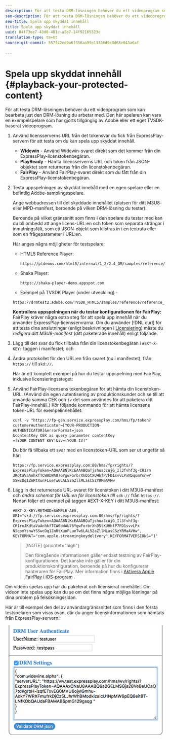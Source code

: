 ```yaml
---
description: För att testa DRM-lösningen behöver du ett videoprogram som kan bearbeta just den DRM-lösning du arbetar med. Den här spelaren kan vara en exempelspelare som har gjorts tillgänglig av Adobe eller ett eget TVSDK-baserat videoprogram.
seo-description: För att testa DRM-lösningen behöver du ett videoprogram som kan bearbeta just den DRM-lösning du arbetar med. Den här spelaren kan vara en exempelspelare som har gjorts tillgänglig av Adobe eller ett eget TVSDK-baserat videoprogram.
seo-title: Spela upp skyddat innehåll
title: Spela upp skyddat innehåll
uuid: 84f73ee7-43d0-481c-a5e7-14f92169323c
translation-type: tm+mt
source-git-commit: 557f42cd9a6f356aa99e13386d9e8d65e043a6af

---
```



# Spela upp skyddat innehåll {#playback-your-protected-content}

För att testa DRM-lösningen behöver du ett videoprogram som kan bearbeta just den DRM-lösning du arbetar med. Den här spelaren kan vara en exempelspelare som har gjorts tillgänglig av Adobe eller ett eget TVSDK-baserat videoprogram.

1. Använd licensserverns URL från det tokensvar du fick från ExpressPlay-servern för att testa om du kan spela upp skyddat innehåll.

   * **Widewin** - Använd Widewin-svaret direkt som det kommer från din ExpressPlay-licenstokenbegäran.
   * **PlayReady** - Hämta licensserverns URL och token från JSON-objektet som returneras från din licenstokenbegäran.
   * **FairPlay** - Använd FairPlay-svaret direkt som du fått från din ExpressPlay-licenstokenbegäran.

1. Testa uppspelningen av skyddat innehåll med en egen spelare eller en befintlig Adobe-samplingsspelare.

   Ange webbadressen till det skyddade innehållet (platsen för ditt M3U8- eller MPD-manifest, beroende på vilken DRM-lösning du testar).

   Beroende på vilket gränssnitt som finns i den spelare du testar med kan du bli ombedd att ange licens-URL:en och token som separata strängar i inmatningsfält, som ett JSON-objekt som klistras in i en textruta eller som en frågeparameter i URL:en.

   Här anges några möjligheter för testspelare:

   * HTML5 Reference Player:

      ```
      https://ptdemos.com/html5/internal/1_2/2.4_GM/samples/reference/reference_player.html
      ```

   * Shaka Player:

      ```
      https://shaka-player-demo.appspot.com
      ```

   * Exempel på TVSDK Player (under utveckling) -

   ```
   https://drmtest2.adobe.com/TVSDK_HTML5/samples/reference/reference_player.html
   ```

   **Kontrollera uppspelningen när du testar konfigurationen för FairPlay:** FairPlay kräver några extra steg för att spela upp innehåll när du använder ExpressPlay-licensservrarna. Om du använder [!DNL curl] för att testa dina anslutningar (enligt beskrivningen i [Licensiering](../../multi-drm-workflows/quick-start/handle-the-licensing.md)) måste du *redigera ditt M3U8-manifest* (ditt paketerade innehåll) enligt följande:

1. Lägg till det svar du fick tillbaka från din licenstokenbegäran i `#EXT-X-KEY:` taggen i manifestet; och
1. Ändra protokollet för den URL:en från svaret (nu i manifestet), från `https://` till `skd://`.

   Här är ett komplett exempel på hur du testar uppspelning med FairPlay, inklusive licensieringssteget:

1. Använd FairPlay-licensens tokenbegäran för att hämta din licenstoken-URL. (Använd din egen autentisering av produktionskunder och se till att använda samma CEK och `iv` det som användes för att paketera ditt FairPlay-innehåll.) Kör följande kommando för att hämta licensens token-URL för exempelinnehållet:

   ```
   curl -v "https://fp-gen.service.expressplay.com/hms/fp/token? 
   customerAuthenticator=[YOUR-PRODUCTION-AUTHENTICATOR]&errorFormat=json 
   &contentKey CEK as query parameter contentKey 
   =[YOUR CONTENT KEY]&iv=[YOUR IV]"
   ```

   Du bör få tillbaka ett svar med en licenstoken-URL som ser ut ungefär så här:

   ```
   https://fp.service.expressplay.com:80/hms/fp/rights/? 
   ExpressPlayToken=AQAAABNlKcEAAABQaTjshua3cWjG_Il3fvhf3g-CR1rn 
   JKdtaVaAnhkfTCW0bWAU76YgwForbrXhD5tXUHhfP7FD1svvLPxN5qomYsnwY 
   SSwcDq1ZnRtXunFLueTw6LAL52aZllMLasCSzYRMaAVHw 
   ```

1. Lägg in det returnerade URL-svaret för licenstoken i ditt M3U8-manifest och *ändra schemat för URL:en för licenstoken till* `sdk://` från `https://`. Nedan följer ett exempel på taggen #EXT-X-KEY i ditt M3U8-manifest:

   ```
   #EXT-X-KEY:METHOD=SAMPLE-AES, 
   URI="skd://fp.service.expressplay.com:80/hms/fp/rights/? 
   ExpressPlayToken=AQAAABNlKcEAAABQaTjshua3cWjG_Il3fvhf3g- 
   CR1rnJKdtaVaAnhkfTCW0bWAU76YgwForbrXhD5tXUHhfP7FD1svvLPx 
   N5qomYsnwYSSwcDq1ZnRtXunFLueTw6LAL52aZllMLasCSzYRMaAVHw", 
   KEYFORMAT="com.apple.streamingkeydelivery",KEYFORMATVERSIONS="1"
   ```

   >[!NOTE] {prioritet=&quot;high&quot;}
   >
   >Den föregående informationen gäller endast testning av FairPlay-konfigurationen. Det kanske inte gäller för din produktionskonfiguration, beroende på hur du konfigurerar hanteraren för FairPlay. Mer information finns i [Aktivera Apple FairPlay i iOS-program](../../../programming/tvsdk-3x-ios-prog/ios-3x-drm-content-security/ios-3x-apple-fairplay-tvsdk.md) .

Om videon spelas upp har du paketerat och licensierat innehållet. Om videon inte spelas upp kan du se om det finns några möjliga lösningar på dina problem på felsökningssidan.

<!--<a id="example_603D92A1F3924467B5D66EC862B8F59C"></a>-->

Här är till exempel den del av användargränssnittet som finns i den första testspelaren som visas ovan, där du anger licensinformationen som hämtats från ExpressPlay-servern:

<!--<a id="fig_zjy_q2c_rw"></a>-->

![](assets/sample-player-drm-settings-web.png)
